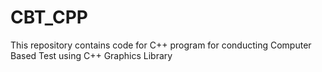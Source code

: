 # CBT_CPP
This repository contains code for C++ program  for conducting Computer Based Test using C++ Graphics Library
